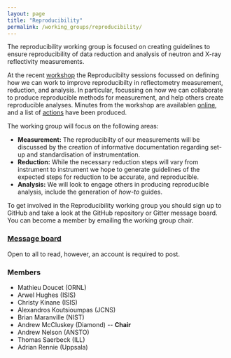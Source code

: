 ```yaml
---
layout: page
title: "Reproducibility"
permalink: /working_groups/reproducibility/
---
```


The reproducibility working group is focused on creating guidelines to ensure reproducibility of data reduction and analysis of neutron and X-ray reflectivity measurements. 

At the recent [workshop](https://www.reflectometry.org/workshop_2020/) the Reproducibilty sessions focussed on defining how we can work to improve reproducibilty in reflectometry measurement, reduction, and analysis. 
In particular, focussing on how we can collaborate to produce reproducible methods for measurement, and help others create reproducible analyses. 
Minutes from the workshop are availablen [online](https://www.reflectometry.org/workshop_2020/), and a list of [actions](https://github.com/reflectivity/reproducibilty/projects) have been produced. 

The working group will focus on the following areas:
* **Measurement:** The reproducibilty of our measurements will be discussed by the creation of informative documentation regarding set-up and standardisation of instrumentation.
* **Reduction:** While the necessary reduction steps will vary from instrument to instrument we hope to generate guidelines of the expected steps for reduction to be accurate, and reproducible.
* **Analysis:** We will look to engage others in producing reproducible analysis, include the generation of *how-to* guides. 

To get involved in the Reproducibility working group you should sign up to GitHub and take a look at the GitHub repository or Gitter message board. You can become a member by emailing the working group chair.

### [Message board](https://gitter.im/reflectivity/reproducibility) 

Open to all to read, however, an account is required to post.

### Members 

- Mathieu Doucet (ORNL)
- Arwel Hughes (ISIS)
- Christy Kinane (ISIS)
- Alexandros Koutsioumpas (JCNS)
- Brian Maranville (NIST)
- Andrew McCluskey (Diamond) -- **Chair**
- Andrew Nelson (ANSTO)
- Thomas Saerbeck (ILL)
- Adrian Rennie (Uppsala) 
